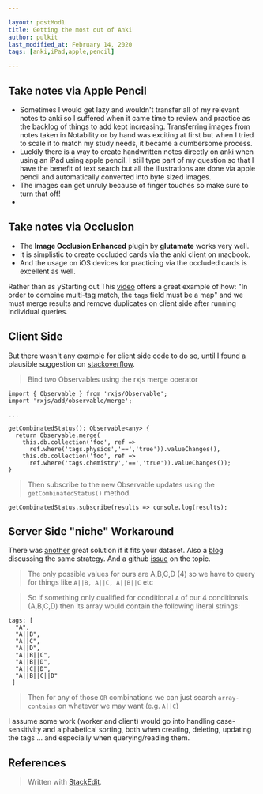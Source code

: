 ```yaml
---

layout: postMod1
title: Getting the most out of Anki
author: pulkit
last_modified_at: February 14, 2020
tags: [anki,iPad,apple,pencil]

---
```



## Take notes via Apple Pencil

* Sometimes I would get lazy and wouldn't transfer all of my relevant notes to anki so I suffered when it came time to review and practice as the backlog of things to add kept increasing. Transferring images from notes taken in Notability or by hand was exciting at first but when I tried to scale it to match my study needs, it became a cumbersome process.
* Luckily there is a way to create handwritten notes directly on anki when using an iPad using apple pencil. I still type part of my question so that I have the benefit of text search but all the illustrations are done via apple pencil and automatically converted into byte sized images.
* The images can get unruly because of finger touches so make sure to turn that off!
* 

## Take notes via Occlusion

* The **Image Occlusion Enhanced** plugin by **glutamate** works very well.
* It is simplistic to create occluded cards via the anki client on macbook.
* And the usage on iOS devices for practicing via the occluded cards is excellent as well.

Rather than as yStarting out
This [video]( https://youtu.be/35RlydUf6xo?t=198) offers a great example of how: "In order to combine multi-tag match, the `tags` field must be a map" and we must merge results and remove duplicates on client side after running individual queries.

## Client Side
But there wasn't any example for client side code to do so, until I found a plausible suggestion on [stackoverflow](https://stackoverflow.com/questions/46632042/how-to-perform-compound-queries-with-logical-or-in-cloud-firestore#answer-48832819).

> Bind two Observables using the rxjs merge operator

```
import { Observable } from 'rxjs/Observable';
import 'rxjs/add/observable/merge';

...

getCombinatedStatus(): Observable<any> {
  return Observable.merge(
    this.db.collection('foo', ref =>
      ref.where('tags.physics','==','true')).valueChanges(),
    this.db.collection('foo', ref =>
      ref.where('tags.chemistry','==','true')).valueChanges());
}
```

> Then subscribe to the new Observable updates using the `getCombinatedStatus()` method.

```
getCombinatedStatus.subscribe(results => console.log(results);
```

## Server Side "niche" Workaround

There was [another](https://stackoverflow.com/questions/46632042/how-to-perform-compound-queries-with-logical-or-in-cloud-firestore#answer-55151765) great solution if it fits your dataset. Also a [blog](https://blog.oasisdigital.com/2018/querying-without-or-in-firestore/#post-2022-_adhx5di43dpw) discussing the same strategy. And a github [issue](https://github.com/firebase/firebase-js-sdk/issues/1777) on the topic.

> The only possible values for ours are A,B,C,D (4) so we have to query for things like `A||B, A||C, A||B||C` etc

> So if something only qualified for conditional  `A`  of our 4 conditionals (A,B,C,D) then its array would contain the following literal strings: 

```
tags: [
  "A",
  "A||B",
  "A||C",
  "A||D",
  "A||B||C",
  "A||B||D",
  "A||C||D",
  "A||B||C||D"
 ]
```

> Then for any of those  `OR`  combinations we can just search  `array-contains`  on whatever we may want (e.g. `A||C`)

I assume some work (worker and client) would go into handling case-sensitivity and alphabetical sorting, both when creating, deleting, updating the tags ... and especially when querying/reading them.



## References

> Written with [StackEdit](https://stackedit.io/).
<!--stackedit_data:
eyJoaXN0b3J5IjpbLTQxMzYzNDUyNV19
-->